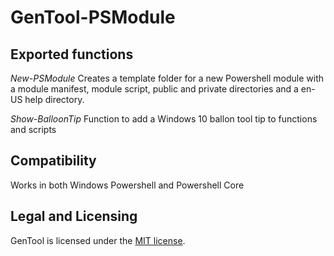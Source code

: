 ﻿# GenTool-PSModule

## Exported functions

_New-PSModule_
Creates a template folder for a new Powershell module with a module manifest,
module script, public and private directories and a en-US help directory.

_Show-BalloonTip_
Function to add a Windows 10 ballon tool tip to functions and scripts

## Compatibility

Works in both Windows Powershell and Powershell Core

## Legal and Licensing

GenTool is licensed under the [MIT license][].

[MIT license]: https://github.com/laage/GenTool-PSModule/blob/master/LICENSE.txt
